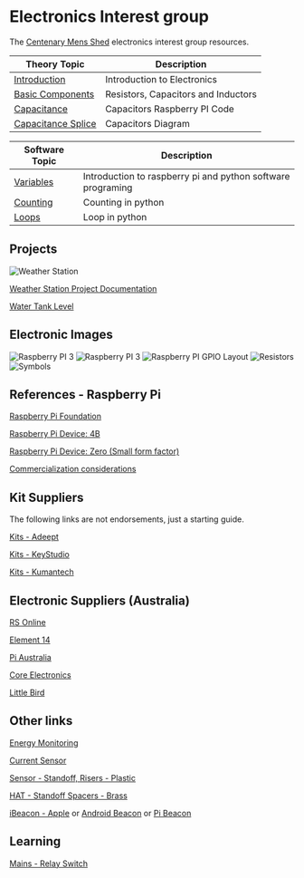 # Electronics Interest group

The [Centenary Mens Shed](http://www.csms.org.au/) electronics interest group resources.

| Theory Topic                  | Description              |
|------------------------|--------------------------|
| [Introduction](Week%201%20Introduction.pdf) | Introduction to Electronics |
| [Basic Components](Week%202%20Basic%20Components.pdf) | Resistors, Capacitors and Inductors |
| [Capacitance](Cap-meter_Code.zip) | Capacitors Raspberry PI Code |
| [Capacitance Splice](Capacitance-meter-SPICE.zip) | Capacitors Diagram |

| Software Topic                  | Description              |
|------------------------|--------------------------|
| [Variables](Lesson1-Variables/Readme.md) | Introduction to raspberry pi and python software programing |
| [Counting](Lesson2-Counting/Readme.md) | Counting in python |
| [Loops](Lesson3-Loops/Readme.md) | Loop in python |

## Projects

![Weather Station](assets/WeatherStation.svg)

[Weather Station Project Documentation](Weather-Station-Project.md)

[Water Tank Level](https://core-electronics.com.au/projects/lora-wan-tank-level-sensor-node)

## Electronic Images

![Raspberry PI 3](assets/Raspberry_Pi_3_Model_B.png)
![Raspberry PI 3](assets/Raspberry_Pi_4_Model_B.jpg)
![Raspberry PI GPIO Layout](assets/raspberry_pi_Raspberry-Pi-GPIO-Layout-Model-B-Plus.png)
![Resistors](assets/ResistorColourCodes.png)
![Symbols](assets/ElectronicSymbol.png)

## References - Raspberry Pi

[Raspberry Pi Foundation](https://www.raspberrypi.org/)

[Raspberry Pi Device: 4B](https://www.raspberrypi.org/products/raspberry-pi-4-model-b/)

[Raspberry Pi Device: Zero (Small form factor)](https://www.raspberrypi.org/products/raspberry-pi-zero-w/)

[Commercialization considerations](https://www.hallsteninnovations.com/raspberry-pi-to-production/)

## Kit Suppliers

The following links are not endorsements, just a starting guide.

[Kits - Adeept](https://www.adeept.com/)

[Kits - KeyStudio](https://www.keyestudio.com/)

[Kits - Kumantech](http://www.kumantech.com/)

## Electronic Suppliers (Australia)

[RS Online](https://au.rs-online.com/)

[Element 14](https://au.element14.com/)

[Pi Australia](https://raspberry.piaustralia.com.au/)

[Core Electronics](https://core-electronics.com.au/)

[Little Bird](https://www.littlebird.com.au/)

## Other links

[Energy Monitoring](https://learn.openenergymonitor.org/)

[Current Sensor](https://core-electronics.com.au/non-invasive-ac-current-sensor-20a-max-seeed-studio.html)

[Sensor - Standoff, Risers - Plastic](https://au.banggood.com/180-PCS-M2-Nylon-Plastic-Screw-Screw-nutsInsulated-Column-Pillar-Set-For-FPV-RC-Drone-p-1314659.html?gmcCountry=AU&currency=AUD)

[HAT - Standoff Spacers - Brass](https://au.banggood.com/270Pcs-M2-SingleDouble-pass-Copper-Pillar-Round-Screw-Brass-Standoff-Spacer-Isolation-Column-p-1385646.html?gmcCountry=AU&currency=AUD)

[iBeacon - Apple](https://www.theregister.com/2013/11/29/feature_diy_apple_ibeacons/) or [Android Beacon](https://circuitdigest.com/microcontroller-projects/turn-your-raspberry-pi-into-bluetooth-beacon-using-eddystone-ble-beacon) or [Pi Beacon](https://pimylifeup.com/raspberry-pi-ibeacon/)

## Learning

[Mains - Relay Switch](https://www.youtube.com/watch?v=bOGltcgiXiU)